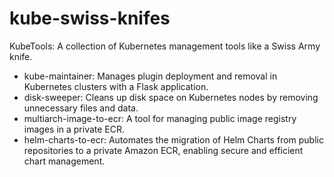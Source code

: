 # kube-swiss-knifes
KubeTools: A collection of Kubernetes management tools like a Swiss Army knife.

- kube-maintainer: Manages plugin deployment and removal in Kubernetes clusters with a Flask application.
- disk-sweeper: Cleans up disk space on Kubernetes nodes by removing unnecessary files and data.
- multiarch-image-to-ecr: A tool for managing public image registry images in a private ECR.
- helm-charts-to-ecr: Automates the migration of Helm Charts from public repositories to a private Amazon ECR, enabling secure and efficient chart management.
